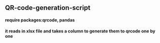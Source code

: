 ## QR-code-generation-script

#### require packages:qrcode, pandas
#### it reads in xlsx file and takes a column to generate them to qrcode one by one
